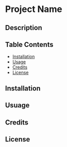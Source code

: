 # Project Name

## Description

## Table Contents

- [Installation](#installation)
- [Usage](#usage)
- [Credits](#credits)
- [License](#license)

## Installation

## Usuage

## Credits

## License

